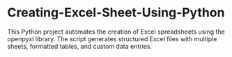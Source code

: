 # Creating-Excel-Sheet-Using-Python
This Python project automates the creation of Excel spreadsheets using the openpyxl library. The script generates structured Excel files with multiple sheets, formatted tables, and custom data entries.
